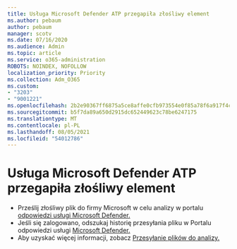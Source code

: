 ```yaml
---
title: Usługa Microsoft Defender ATP przegapiła złośliwy element
ms.author: pebaum
author: pebaum
manager: scotv
ms.date: 07/16/2020
ms.audience: Admin
ms.topic: article
ms.service: o365-administration
ROBOTS: NOINDEX, NOFOLLOW
localization_priority: Priority
ms.collection: Adm_O365
ms.custom:
- "3203"
- "9001221"
ms.openlocfilehash: 2b2e90367ff6875a5ce8affe0cfb973554e0f85a78f6a917f4c520640018ac93
ms.sourcegitcommit: b5f7da89a650d2915dc652449623c78be6247175
ms.translationtype: MT
ms.contentlocale: pl-PL
ms.lasthandoff: 08/05/2021
ms.locfileid: "54012786"
---
```

# <a name="microsoft-defender-atp-missed-a-malicious-item"></a>Usługa Microsoft Defender ATP przegapiła złośliwy element

- Prześlij złośliwy plik do firmy Microsoft w celu analizy w portalu [odpowiedzi usługi Microsoft Defender.](https://www.microsoft.com/wdsi/filesubmission/) 
- Jeśli się zalogowano, odszukaj historię przesyłania pliku w Portalu odpowiedzi usługi [Microsoft Defender.](https://www.microsoft.com/wdsi/submissionhistory)
- Aby uzyskać więcej informacji, zobacz [Przesyłanie plików do analizy.](/windows/security/threat-protection/intelligence/submission-guide)